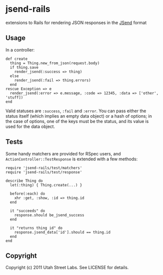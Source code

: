 # jsend-rails

extensions to Rails for rendering JSON responses in the [JSend](http://labs.omniti.com/labs/jsend) format

## Usage

In a controller:

    def create
      thing = Thing.new_from_json(request.body)
      if thing.save
        render_jsend(:success => thing)
      else
        render_jsend(:fail => thing.errors)
      end
    rescue Exception => e
      render_jsend(:error => e.message, :code => 12345, :data => ['other', 'stuff])
    end

Valid statuses are `:success`, `:fail` and `:error`. You can pass either the status itself (which implies an empty data
object) or a hash of options; in the case of options, one of the keys must be the status, and its value is used for the
data object.

## Tests

Some handy matchers are provided for RSpec users, and `ActionController::TestResponse` is extended with a few methods:

    require 'jsend-rails/test/matchers'
    require 'jsend-rails/test/response'

    describe Thing do
      let(:thing) { Thing.create(...) }

      before(:each) do
        xhr :get, :show, :id => thing.id
      end

      it "succeeds" do
        response.should be_jsend_success
      end

      it "returns thing id" do
        response.jsend_data['id'].should == thing.id
      end
    end

## Copyright

Copyright (c) 2011 Utah Street Labs. See LICENSE for details.
